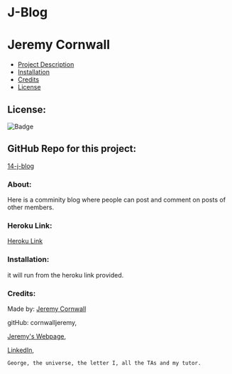 # **J-Blog**
  # Jeremy Cornwall

  * [Project Description](#about)
  * [Installation](#installation)
  * [Credits](#credits)
  * [License](#license)
  
  ## License: 
  ![Badge](https://img.shields.io/badge/License-Bat_Signal-red)
  
  ## GitHub Repo for this project:
  [14-j-blog](https://github.com/cornwalljeremy/14-j-blog)

  ### About:
  Here is a comminity blog where people can post and comment on posts of other members. 

  ### Heroku Link:
  [Heroku Link](https://j-blog-14.herokuapp.com/)

  ### Installation:
  it will run from the heroku link provided. 

  ### Credits:
  Made by: 
  [Jeremy Cornwall](cornwall.jeremy@gmail.com)

  gitHub: cornwalljeremy,

  [Jeremy's Webpage](https://cornwalljeremy.github.io/cornwall-portfolio),

  [LinkedIn](https://www.linkedin.com/in/jeremy-cornwall-a9698448/),

    George, the universe, the letter I, all the TAs and my tutor.  
  
  
  
  
  
  
  

